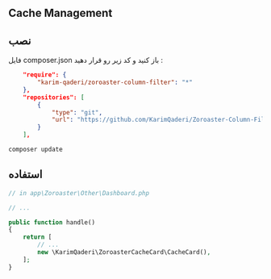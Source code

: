 ## Cache Management


## نصب 

فایل composer.json باز کنید و کد زیر رو قرار دهید :

```json
    "require": {
        "karim-qaderi/zoroaster-column-filter": "*"
    },
    "repositories": [
        {
            "type": "git",
            "url": "https://github.com/KarimQaderi/Zoroaster-Column-Filter.git"
        }
    ],
```

```bash
composer update
```

## استفاده 

```php
// in app\Zoroaster\Other\Dashboard.php

// ...

public function handle()
{
    return [
        // ...
        new \KarimQaderi\ZoroasterCacheCard\CacheCard(),
    ];
}
```
